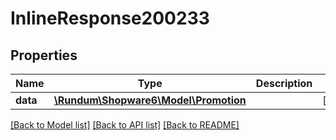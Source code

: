 # InlineResponse200233

## Properties
Name | Type | Description | Notes
------------ | ------------- | ------------- | -------------
**data** | [**\Rundum\Shopware6\Model\Promotion**](Promotion.md) |  | [optional] 

[[Back to Model list]](../../README.md#documentation-for-models) [[Back to API list]](../../README.md#documentation-for-api-endpoints) [[Back to README]](../../README.md)

